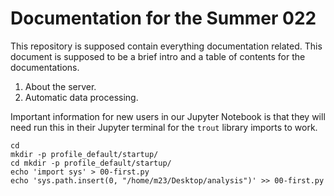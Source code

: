 # Documentation for the Summer 022

This repository is supposed contain everything documentation
related. This document is supposed to be a brief intro and a table of
contents for the documentations.

1. About the server.
1. Automatic data processing.

Important information for new users in our Jupyter Notebook is that
they will need run this in their Jupyter terminal for the `trout` 
library imports to work.

```
cd 
mkdir -p profile_default/startup/
cd mkdir -p profile_default/startup/
echo 'import sys' > 00-first.py
echo 'sys.path.insert(0, "/home/m23/Desktop/analysis")' >> 00-first.py
```
